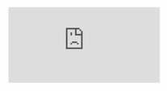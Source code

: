 
![Screenschot](https://github.com/darlamward/Dog-Photo-Generator/files/12131192/Dog.Photo.Generator.pdf)
